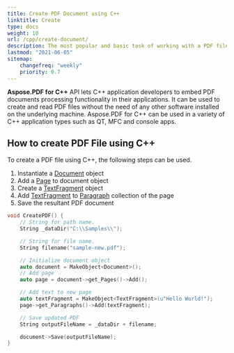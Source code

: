 ```yaml
---
title: Create PDF Document using C++
linktitle: Create
type: docs
weight: 10
url: /cpp/create-document/
description: The most popular and basic task of working with a PDF file is creating a document from scratch. Use the Aspose.PDF for C++ library.
lastmod: "2021-06-05"
sitemap:
    changefreq: "weekly"
    priority: 0.7
---
```


**Aspose.PDF for C++** API lets C++ application developers to embed PDF documents processing functionality in their applications. It can be used to create and read PDF files without the need of any other software installed on the underlying machine. Aspose.PDF for C++ can be used in a variety of C++ application types such as QT, MFC and console apps.

## How to create PDF File using C++

To create a PDF file using C++, the following steps can be used.

1. Instantiate a [Document](https://apireference.aspose.com/pdf/cpp/class/aspose.pdf.document) object
1. Add a [Page](https://apireference.aspose.com/pdf/cpp/class/aspose.pdf.page/) to document object
1. Create a [TextFragment](https://apireference.aspose.com/pdf/cpp/class/aspose.pdf.te_x_fragment/) object
1. Add [TextFragment](https://apireference.aspose.com/pdf/cpp/class/aspose.pdf.te_x_fragment/) to [Paragraph](https://apireference.aspose.com/pdf/cpp/class/aspose.pdf.paragraphs/) collection of the page
1. Save the resultant PDF document

```cpp
void CreatePDF() {
    // String for path name.
    String _dataDir("C:\\Samples\\");

    // String for file name.
    String filename("sample-new.pdf");

    // Initialize document object
    auto document = MakeObject<Document>();
    // Add page
    auto page = document->get_Pages()->Add();

    // Add text to new page
    auto textFragment = MakeObject<TextFragment>(u"Hello World!");
    page->get_Paragraphs()->Add(textFragment);

    // Save updated PDF
    String outputFileName = _dataDir + filename;

    document->Save(outputFileName);
}
```
